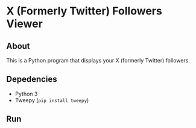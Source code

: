 # X (Formerly Twitter) Followers Viewer

## About

This is a Python program that displays your X (formerly Twitter) followers.

## Depedencies

- Python 3
- Tweepy (`pip install tweepy`)

## Run

